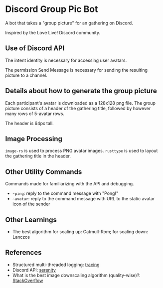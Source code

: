 # Discord Group Pic Bot

A bot that takes a "group picture" for an gathering on Discord.

Inspired by the Love Live! Discord community.

## Use of Discord API

The intent identity is necessary for accessing user avatars.

The permission Send Message is necessary for sending the resulting picture to a channel.

## Details about how to generate the group picture

Each participant's avatar is downloaded as a 128x128 png file. The group picture consists of a header of the gathering title, followed by however many rows of 5-avatar rows.

The header is 64px tall.

## Image Processing

`image-rs` is used to process PNG avatar images. `rusttype` is used to layout the gathering title in the header.

## Other Utility Commands

Commands made for familiarizing with the API and debugging.

- `~ping`: reply to the command message with "Pong!"
- `~avatar`: reply to the command message with URL to the static avatar icon of the sender

## Other Learnings

- The best algorithm for scaling up: Catmull-Rom; for scaling down: Lanczos 

## References

* Structured multi-threaded logging: [tracing](https://docs.rs/tracing/0.1.25/tracing/index.htm)
* Discord API: [serenity](https://docs.rs/serenity/0.10.4/serenity/index.html)
* What is the best image downscaling algorithm (quality-wise)?: [StackOverflow](https://stackoverflow.com/a/6171860)
